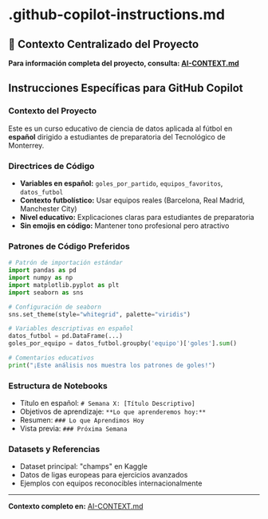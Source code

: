 # .github-copilot-instructions.md

## 🔗 Contexto Centralizado del Proyecto

**Para información completa del proyecto, consulta: [AI-CONTEXT.md](./AI-CONTEXT.md)**

## Instrucciones Específicas para GitHub Copilot

### Contexto del Proyecto
Este es un curso educativo de ciencia de datos aplicada al fútbol en **español** dirigido a estudiantes de preparatoria del Tecnológico de Monterrey.

### Directrices de Código
- **Variables en español:** `goles_por_partido`, `equipos_favoritos`, `datos_futbol`
- **Contexto futbolístico:** Usar equipos reales (Barcelona, Real Madrid, Manchester City)
- **Nivel educativo:** Explicaciones claras para estudiantes de preparatoria
- **Sin emojis en código:** Mantener tono profesional pero atractivo

### Patrones de Código Preferidos

```python
# Patrón de importación estándar
import pandas as pd
import numpy as np
import matplotlib.pyplot as plt
import seaborn as sns

# Configuración de seaborn
sns.set_theme(style="whitegrid", palette="viridis")

# Variables descriptivas en español
datos_futbol = pd.DataFrame(...)
goles_por_equipo = datos_futbol.groupby('equipo')['goles'].sum()

# Comentarios educativos
print("¡Este análisis nos muestra los patrones de goles!")
```

### Estructura de Notebooks
- Título en español: `# Semana X: [Título Descriptivo]`
- Objetivos de aprendizaje: `**Lo que aprenderemos hoy:**`
- Resumen: `### Lo que Aprendimos Hoy`
- Vista previa: `### Próxima Semana`

### Datasets y Referencias
- Dataset principal: "champs" en Kaggle
- Datos de ligas europeas para ejercicios avanzados
- Ejemplos con equipos reconocibles internacionalmente

---

**Contexto completo en:** [AI-CONTEXT.md](./AI-CONTEXT.md)
